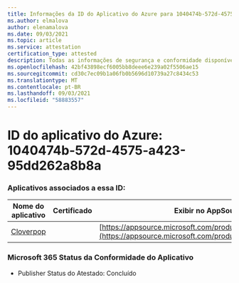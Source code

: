 ```yaml
---
title: Informações da ID do Aplicativo do Azure para 1040474b-572d-4575-a423-95dd262a8b8a
ms.author: elmalova
author: elenamalova
ms.date: 09/03/2021
ms.topic: article
ms.service: attestation
certification_type: attested
description: Todas as informações de segurança e conformidade disponíveis para 1040474b-572d-4575-a423-95dd262a8b8a.
ms.openlocfilehash: 42bf43898ecf6005bb8deee6e239a02f5506ae15
ms.sourcegitcommit: cd30c7ec09b1a06fb0b5696d10739a27c8434c53
ms.translationtype: MT
ms.contentlocale: pt-BR
ms.lasthandoff: 09/03/2021
ms.locfileid: "58883557"
---
```

# <a name="azure-app-id-1040474b-572d-4575-a423-95dd262a8b8a"></a>ID do aplicativo do Azure: 1040474b-572d-4575-a423-95dd262a8b8a


### <a name="apps-associated-with-this-id"></a>Aplicativos associados a essa ID:
| **Nome do aplicativo** | **Certificado** | **Exibir no AppSource** |
|--------------|---------------|-----------------------|
| [Cloverpop](https://docs.microsoft.com/microsoft-365-app-certification/forward/WA200001803) |  | [https://appsource.microsoft.com/product/office/WA200001803](https://appsource.microsoft.com/product/office/WA200001803) |

### <a name="microsoft-365-app-compliance-status"></a>Microsoft 365 Status da Conformidade do Aplicativo
- Publisher Status do Atestado: Concluído

